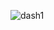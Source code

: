 ![dash1](https://user-images.githubusercontent.com/86872762/198654182-384c6ec2-9c78-443f-aecf-8303db3ab09a.png)
